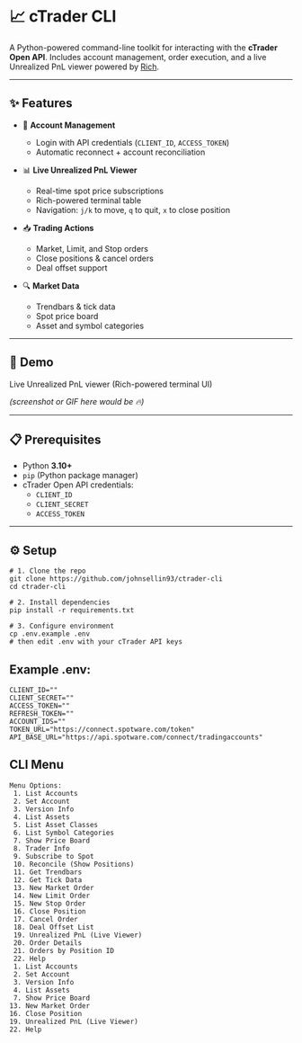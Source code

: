
# 📈 cTrader CLI

A Python-powered command-line toolkit for interacting with the **cTrader Open API**.
Includes account management, order execution, and a live Unrealized PnL viewer powered by [Rich](https://github.com/Textualize/rich).

---

## ✨ Features

- 🔑 **Account Management**
  - Login with API credentials (`CLIENT_ID`, `ACCESS_TOKEN`)
  - Automatic reconnect + account reconciliation

- 📊 **Live Unrealized PnL Viewer**
  - Real-time spot price subscriptions
  - Rich-powered terminal table
  - Navigation: `j/k` to move, `q` to quit, `x` to close position

- 📥 **Trading Actions**
  - Market, Limit, and Stop orders
  - Close positions & cancel orders
  - Deal offset support

- 🔍 **Market Data**
  - Trendbars & tick data
  - Spot price board
  - Asset and symbol categories

---

## 🚀 Demo

Live Unrealized PnL viewer (Rich-powered terminal UI)

*(screenshot or GIF here would be 🔥)*

---

## 📋 Prerequisites

- Python **3.10+**
- `pip` (Python package manager)
- cTrader Open API credentials:
  - `CLIENT_ID`
  - `CLIENT_SECRET`
  - `ACCESS_TOKEN`

---

## ⚙️ Setup

```
# 1. Clone the repo
git clone https://github.com/johnsellin93/ctrader-cli
cd ctrader-cli

# 2. Install dependencies
pip install -r requirements.txt

# 3. Configure environment
cp .env.example .env
# then edit .env with your cTrader API keys
```

## Example .env:
```
CLIENT_ID=""
CLIENT_SECRET=""
ACCESS_TOKEN=""
REFRESH_TOKEN=""
ACCOUNT_IDS=""
TOKEN_URL="https://connect.spotware.com/token"
API_BASE_URL="https://api.spotware.com/connect/tradingaccounts"
```


## CLI Menu
```
Menu Options:
 1. List Accounts
 2. Set Account
 3. Version Info
 4. List Assets
 5. List Asset Classes
 6. List Symbol Categories
 7. Show Price Board
 8. Trader Info
 9. Subscribe to Spot
 10. Reconcile (Show Positions)
 11. Get Trendbars
 12. Get Tick Data
 13. New Market Order
 14. New Limit Order
 15. New Stop Order
 16. Close Position
 17. Cancel Order
 18. Deal Offset List
 19. Unrealized PnL (Live Viewer)
 20. Order Details
 21. Orders by Position ID
 22. Help
 1. List Accounts
 2. Set Account
 3. Version Info
 4. List Assets
 7. Show Price Board
13. New Market Order
16. Close Position
19. Unrealized PnL (Live Viewer)
22. Help
```
